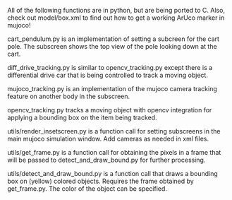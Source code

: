 All of the following functions are in python, but are being ported to C. Also, check out model/box.xml to find out how to get a working ArUco marker in mujoco!

cart_pendulum.py is an implementation of setting a subcreen for the cart pole. The subscreen shows the top view of the pole looking down at the cart.

diff_drive_tracking.py is similar to opencv_tracking.py except there is a differential drive car that is being controlled to track a moving object.

mujoco_tracking.py is an implementation of the mujoco camera tracking feature on another body in the subscreen.

opencv_tracking.py tracks a moving object with opencv integration for applying a bounding box on the item being tracked.

utils/render_insetscreen.py is a function call for setting subscreens in the main mujoco simulation window. Add cameras as needed in xml files.

utils/get_frame.py is a function call for obtaining the pixels in a frame that will be passed to detect_and_draw_bound.py for further processing.

utils/detect_and_draw_bound.py is a function call that draws a bounding box on (yellow) colored objects. Requires the frame obtained by get_frame.py. The color of the object can be specified.
